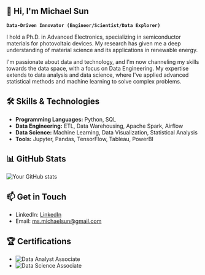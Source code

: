 ## 👋 Hi, I'm Michael Sun

**`Data-Driven Innovator (Engineer/Scientist/Data Explorer)`**

I hold a Ph.D. in Advanced Electronics, specializing in semiconductor materials for photovoltaic devices. My research has given me a deep understanding of material science and its applications in renewable energy. 

I'm passionate about data and technology, and I'm now channeling my skills towards the data space, with a focus on Data Engineering. My expertise extends to data analysis and data science, where I've applied advanced statistical methods and machine learning to solve complex problems.

## 🛠️ Skills & Technologies

- **Programming Languages:** Python, SQL
- **Data Engineering:** ETL, Data Warehousing, Apache Spark, Airflow
- **Data Science:** Machine Learning, Data Visualization, Statistical Analysis
- **Tools:** Jupyter, Pandas, TensorFlow, Tableau, PowerBI

## 📊 GitHub Stats

![Your GitHub stats](https://github-readme-stats.vercel.app/api?username=ms-michaelsun&show_icons=true&theme=radical)


## 📫 Get in Touch

- LinkedIn: [LinkedIn](https://www.linkedin.com/in/michael-sun-hu/)
- Email: [ms.michaelsun@gmail.com](mailto:ms.michaelsun@proton.me)

## 🏆 Certifications

- ![Data Analyst Associate](https://img.shields.io/badge/Data%20Analyst-Associate-blue)
- ![Data Science Associate](https://img.shields.io/badge/Data%20Science-Associate-blue)
